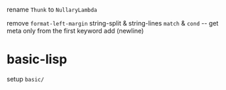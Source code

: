 rename `Thunk` to `NullaryLambda`

remove `format-left-margin`
string-split & string-lines
`match` & `cond` -- get meta only from the first keyword
add (newline)

# basic-lisp

setup `basic/`
